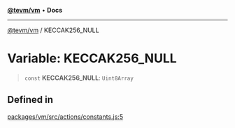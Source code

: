 [**@tevm/vm**](../README.md) • **Docs**

***

[@tevm/vm](../globals.md) / KECCAK256\_NULL

# Variable: KECCAK256\_NULL

> `const` **KECCAK256\_NULL**: `Uint8Array`

## Defined in

[packages/vm/src/actions/constants.js:5](https://github.com/qbzzt/tevm-monorepo/blob/main/packages/vm/src/actions/constants.js#L5)
